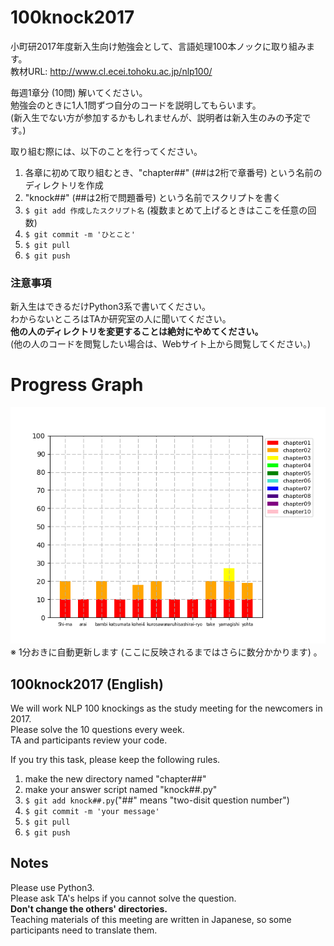 # 100knock2017

小町研2017年度新入生向け勉強会として、言語処理100本ノックに取り組みます。  
教材URL: http://www.cl.ecei.tohoku.ac.jp/nlp100/

毎週1章分 (10問) 解いてください。  
勉強会のときに1人1問ずつ自分のコードを説明してもらいます。  
(新入生でない方が参加するかもしれませんが、説明者は新入生のみの予定です。)

取り組む際には、以下のことを行ってください。
1. 各章に初めて取り組むとき、"chapter##" (##は2桁で章番号) という名前のディレクトリを作成
2. "knock##" (##は2桁で問題番号) という名前でスクリプトを書く
3. `$ git add 作成したスクリプト名`
(複数まとめて上げるときはここを任意の回数)
4. `$ git commit -m 'ひとこと'`
5. `$ git pull`
6. `$ git push`

### 注意事項  
新入生はできるだけPython3系で書いてください。  
わからないところはTAか研究室の人に聞いてください。  
**他の人のディレクトリを変更することは絶対にやめてください。**  
(他の人のコードを閲覧したい場合は、Webサイト上から閲覧してください。)

# Progress Graph  
![progress](https://github.com/tmu-nlp/100knock2017/blob/master/progress.png)  
※ 1分おきに自動更新します (ここに反映されるまではさらに数分かかります) 。  


## 100knock2017 (English)  
We will work NLP 100 knockings as the study meeting for the newcomers in 2017.  
Please solve the 10 questions every week.  
TA and participants review your code.  

If you try this task, please keep the following rules.  
1. make the new directory named "chapter##"  
2. make your answer script named "knock##.py"  
3. `$ git add knock##.py`("##" means "two-disit question number")  
4. `$ git commit -m 'your message'`  
5. `$ git pull`  
6. `$ git push`  

## Notes  
Please use Python3.  
Please ask TA's helps if you cannot solve the question.  
**Don't change the others' directories.**  
Teaching materials of this meeting are written in Japanese, so some participants need to translate them.
